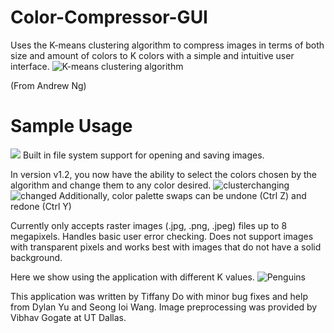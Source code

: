 # Color-Compressor-GUI
Uses the K-means clustering algorithm to compress images in terms of both size and amount of colors to K colors with a simple and intuitive user interface.
![K-means clustering algorithm](https://i.imgur.com/n7rjeTE.png)

(From Andrew Ng)

# Sample Usage

![](https://i.imgur.com/PihbF4q.pn)
Built in file system support for opening and saving images.

In version v1.2, you now have the ability to select the colors chosen by the algorithm and change them to any color desired.
![clusterchanging](https://i.imgur.com/JSfUjJN.png)
![changed](https://i.imgur.com/c5fheli.png)
Additionally, color palette swaps can be undone (Ctrl Z) and redone (Ctrl Y)

Currently only accepts raster images (.jpg, .png, .jpeg) files up to 8 megapixels. Handles basic user error checking. Does not support images with transparent pixels and works best with images that do not have a solid background. 

Here we show using the application with different K values. 
![Penguins](https://i.imgur.com/G9FfXN8.png)

This application was written by Tiffany Do with minor bug fixes and help from Dylan Yu and Seong Ioi Wang. Image preprocessing was provided by Vibhav Gogate at UT Dallas. 
